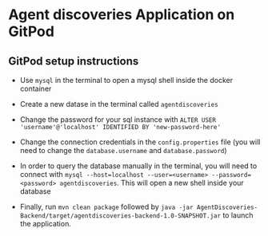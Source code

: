 # Agent discoveries Application on GitPod

## GitPod setup instructions
- Use `mysql` in the terminal to open a mysql shell inside the docker container
- Create a new datase in the terminal called `agentdiscoveries`
- Change the password for your sql instance with `ALTER USER 'username'@'localhost' IDENTIFIED BY 'new-password-here'`
- Change the connection credentials in the `config.properties` file (you will need to change the `database.username` and `database.password`)
- In order to query the database manually in the terminal, you will need to connect with `mysql --host=localhost --user=<username> --password=<password> agentdiscoveries`. This will open a new shell inside your database

- Finally, run `mvn clean package` followed by `java -jar AgentDiscoveries-Backend/target/agentdiscoveries-backend-1.0-SNAPSHOT.jar` to launch the application.
